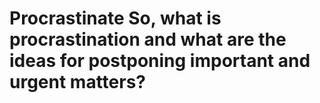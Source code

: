 # Procrastinate So, what is procrastination and what are the ideas for postponing important and urgent matters?

